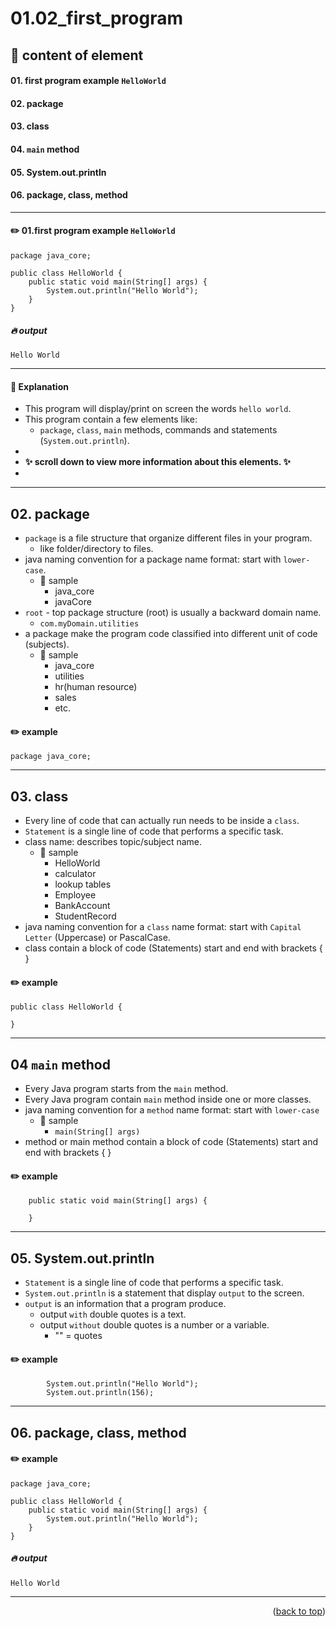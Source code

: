 <a name="topage"></a>

# 01.02_first_program

## 📜 content of element

#### **01**. first program example `HelloWorld`
#### **02.** package
#### **03.** class
#### **04.** `main` method
#### **05.** System.out.println
#### **06.** package, class, method

-----

#### ✏️ 01.first program example `HelloWorld`

```
package java_core;

public class HelloWorld {
	public static void main(String[] args) {
		System.out.println("Hello World");
	}
}
```

##### 🔥 output

```
Hello World
```

-----

#### 🔎 Explanation

* This program will display/print on screen the words `hello world`.
* This program contain a few elements like:
    * `package`, `class`, `main` methods, commands and statements (`System.out.println`).
*
* **✨ scroll down to view more information about this elements. ✨**
* 
----- 

## 02. package 
* `package` is a file structure that organize different files in your program.
   * like folder/directory to files.
* java naming convention for a package name format: start with `lower-case`.
   * 📍 sample
       * java_core
       * javaCore
* `root` - top package structure (root) is usually a backward domain name.
   * `com.myDomain.utilities`
* a package make the program code classified into different unit of code (subjects).
   * 📍 sample
       * java_core
       * utilities
       * hr(human resource)
       * sales
       * etc.
  
#### ✏️ example 
```
package java_core;
```

-----

## 03. class

* Every line of code that can actually run needs to be inside a `class`.
* `Statement` is a single line of code that performs a specific task.
* class name: describes topic/subject name.
   * 📍 sample
      * HelloWorld
      * calculator
      * lookup tables
      * Employee
      * BankAccount
      * StudentRecord
* java naming convention for a `class` name format: start with `Capital Letter` (Uppercase) or PascalCase.
* class contain a block of code (Statements) start and end with brackets { }

#### ✏️ example  
```
public class HelloWorld {

}
```

-----

## 04 `main` method

* Every Java program starts from the `main` method.
* Every Java program contain `main` method inside one or more classes.
* java naming convention for a `method` name format: start with `lower-case`
   * 📍 sample
      * `main(String[] args)` 
* method or main method contain a block of code (Statements) start and end with brackets { }

#### ✏️ example 
```
	public static void main(String[] args) {

	}
```

-----

## 05. System.out.println

* `Statement` is a single line of code that performs a specific task.
* `System.out.println` is a statement that display `output` to the screen.
* `output` is an information that a program produce.
   * output `with` double quotes is a text.
   * output `without` double quotes is a number or a variable.
      * "" = quotes  

#### ✏️ example 
```
		System.out.println("Hello World");
		System.out.println(156);
```

----

## 06. package, class, method

#### ✏️ example 

```
package java_core;

public class HelloWorld {
	public static void main(String[] args) {
		System.out.println("Hello World");
	}
}
```

##### 🔥 output

```
Hello World
```

----

<p align="right">(<a href="#topage">back to top</a>)</p>
<br/>
<br/>
